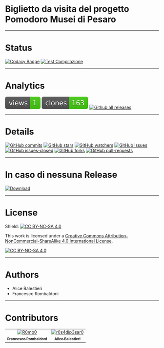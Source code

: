 # Biglietto da visita del progetto Pomodoro Musei di Pesaro

---

# Status
[![Codacy Badge](https://app.codacy.com/project/badge/Grade/43814852b37545d0b4ef8b9cabeb644e)](https://app.codacy.com/gh/Pomodoro-Musei-di-Pesaro/Pomodoro-Musei-di-Pesaro-business-card/dashboard?utm_source=gh&utm_medium=referral&utm_content=&utm_campaign=Badge_grade)
[![Test Compilazione](https://github.com/Pomodoro-Musei-di-Pesaro/Pomodoro-Musei-di-Pesaro-business-card/actions/workflows/LaTeX_Action.yml/badge.svg)](https://github.com/Pomodoro-Musei-di-Pesaro/Pomodoro-Musei-di-Pesaro-business-card/actions/workflows/LaTeX_Action.yml)

---

# Analytics
[![views](https://raw.githubusercontent.com/Pomodoro-Musei-di-Pesaro/Pomodoro-Musei-di-Pesaro-business-card/traffic/traffic-Pomodoro-Musei-di-Pesaro-business-card/views.svg)](https://github.com/Pomodoro-Musei-di-Pesaro/Pomodoro-Musei-di-Pesaro-business-card)
[![clones](https://raw.githubusercontent.com/Pomodoro-Musei-di-Pesaro/Pomodoro-Musei-di-Pesaro-business-card/traffic/traffic-Pomodoro-Musei-di-Pesaro-business-card/clones.svg)](https://github.com/Pomodoro-Musei-di-Pesaro/Pomodoro-Musei-di-Pesaro-business-card)
[![Github all releases](https://img.shields.io/github/downloads/Pomodoro-Musei-di-Pesaro/Pomodoro-Musei-di-Pesaro-business-card/total.svg)](https://GitHub.com/Pomodoro-Musei-di-Pesaro/Pomodoro-Musei-di-Pesaro-business-card/releases/)

---

# Details
[![GitHub commits](https://badgen.net/github/commits/Pomodoro-Musei-di-Pesaro/Pomodoro-Musei-di-Pesaro-business-card)](https://GitHub.com/Pomodoro-Musei-di-Pesaro/Pomodoro-Musei-di-Pesaro-business-card/commit/)
[![GitHub stars](https://badgen.net/github/stars/Pomodoro-Musei-di-Pesaro/Pomodoro-Musei-di-Pesaro-business-card)](https://GitHub.com/Pomodoro-Musei-di-Pesaro/Pomodoro-Musei-di-Pesaro-business-card/stargazers/)
[![GitHub watchers](https://img.shields.io/github/watchers/Pomodoro-Musei-di-Pesaro/Pomodoro-Musei-di-Pesaro-business-card?color=blue)](https://github.com/Pomodoro-Musei-di-Pesaro/Pomodoro-Musei-di-Pesaro-business-card/watchers)
[![GitHub issues](https://img.shields.io/github/issues/Pomodoro-Musei-di-Pesaro/Pomodoro-Musei-di-Pesaro-business-card.svg)](https://GitHub.com/Pomodoro-Musei-di-Pesaro/Pomodoro-Musei-di-Pesaro-business-card/issues/)
[![GitHub issues-closed](https://img.shields.io/github/issues-closed/Pomodoro-Musei-di-Pesaro/Pomodoro-Musei-di-Pesaro-business-card.svg)](https://GitHub.com/Pomodoro-Musei-di-Pesaro/Pomodoro-Musei-di-Pesaro-business-card/issues?q=is%3Aissue+is%3Aclosed)
[![GitHub forks](https://badgen.net/github/forks/Pomodoro-Musei-di-Pesaro/Pomodoro-Musei-di-Pesaro-business-card/)](https://GitHub.com/Pomodoro-Musei-di-Pesaro/Pomodoro-Musei-di-Pesaro-business-card/network/)
[![GitHub pull-requests](https://img.shields.io/github/issues-pr/Pomodoro-Musei-di-Pesaro/Pomodoro-Musei-di-Pesaro-business-card.svg)](https://GitHub.com/Pomodoro-Musei-di-Pesaro/Pomodoro-Musei-di-Pesaro-business-card/pull/)

---

# In caso di nessuna Release
[![Download](https://custom-icon-badges.demolab.com/badge/-Scarica%20il%20documento%20dimostrativo-blue?style=for-the-badge&logo=download&logoColor=white "Documenti")](https://nightly.link/Pomodoro-Musei-di-Pesaro/Pomodoro-Musei-di-Pesaro-business-card/workflows/LaTeX_Action/main/Biglietto_da_visita.zip)

---

# License
Shield: [![CC BY-NC-SA 4.0][cc-by-nc-sa-shield]][cc-by-nc-sa]

This work is licensed under a
[Creative Commons Attribution-NonCommercial-ShareAlike 4.0 International License][cc-by-nc-sa].

[![CC BY-NC-SA 4.0][cc-by-nc-sa-image]][cc-by-nc-sa]

[cc-by-nc-sa]: http://creativecommons.org/licenses/by-nc-sa/4.0/
[cc-by-nc-sa-image]: https://licensebuttons.net/l/by-nc-sa/4.0/88x31.png
[cc-by-nc-sa-shield]: https://img.shields.io/badge/License-CC%20BY--NC--SA%204.0-lightgrey.svg

---

# Authors
-   Alice Balestieri
-   Francesco Rombaldoni

---

# Contributors
<!-- readme: collaborators,contributors -start -->
<table>
<tr>
    <td align="center">
        <a href="https://github.com/R0mb0">
            <img src="https://avatars.githubusercontent.com/u/72658034?v=4" width="100;" alt="R0mb0"/>
            <br />
            <sub><b>Francesco Rombaldoni</b></sub>
        </a>
    </td>
    <td align="center">
        <a href="https://github.com/r0s4dip3sar0">
            <img src="https://avatars.githubusercontent.com/u/130976709?v=4" width="100;" alt="r0s4dip3sar0"/>
            <br />
            <sub><b>Alice Balestieri</b></sub>
        </a>
    </td></tr>
</table>
<!-- readme: collaborators,contributors -end -->
